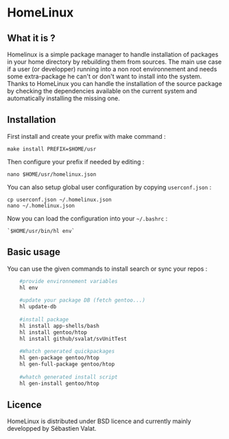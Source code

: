 HomeLinux
=========


What it is ?
------------

Homelinux is a simple package manager to handle installation of packages in your home directory by rebuilding them from sources.
The main use case if a user (or developper) running into a non root environnement and needs some extra-package he can't or don't want
to install into the system. Thanks to HomeLinux you can handle the installation of the source package by checking the dependencies
available on the current system and automatically installing the missing one.

Installation
------------

First install and create your prefix with make command :

	make install PREFIX=$HOME/usr

Then configure your prefix if needed by editing :

	nano $HOME/usr/homelinux.json

You can also setup global user configuration by copying `userconf.json` :

	cp userconf.json ~/.homelinux.json
	nano ~/.homelinux.json

Now you can load the configuration into your `~/.bashrc` :

	`$HOME/usr/bin/hl env`

Basic usage
-----------

You can use the given commands to install search or sync your repos :

```sh
	#provide environnement variables
	hl env
	
	#update your package DB (fetch gentoo...)
	hl update-db
	
	#install package
	hl install app-shells/bash
	hl install gentoo/htop
	hl install github/svalat/svUnitTest
	
	#Whatch generated quickpackages
	hl gen-package gentoo/htop
	hl gen-full-package gentoo/htop
	
	#whatch generated install script
	hl gen-install gentoo/htop
```

Licence
-------

HomeLinux is distributed under BSD licence and currently mainly developped by
Sébastien Valat.
